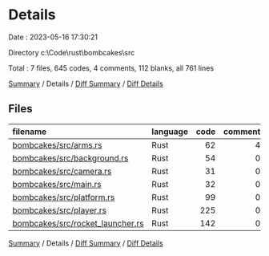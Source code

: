 # Details

Date : 2023-05-16 17:30:21

Directory c:\\Code\\rust\\bombcakes\\src

Total : 7 files,  645 codes, 4 comments, 112 blanks, all 761 lines

[Summary](results.md) / Details / [Diff Summary](diff.md) / [Diff Details](diff-details.md)

## Files
| filename | language | code | comment | blank | total |
| :--- | :--- | ---: | ---: | ---: | ---: |
| [bombcakes/src/arms.rs](/bombcakes/src/arms.rs) | Rust | 62 | 4 | 14 | 80 |
| [bombcakes/src/background.rs](/bombcakes/src/background.rs) | Rust | 54 | 0 | 12 | 66 |
| [bombcakes/src/camera.rs](/bombcakes/src/camera.rs) | Rust | 31 | 0 | 8 | 39 |
| [bombcakes/src/main.rs](/bombcakes/src/main.rs) | Rust | 32 | 0 | 5 | 37 |
| [bombcakes/src/platform.rs](/bombcakes/src/platform.rs) | Rust | 99 | 0 | 17 | 116 |
| [bombcakes/src/player.rs](/bombcakes/src/player.rs) | Rust | 225 | 0 | 33 | 258 |
| [bombcakes/src/rocket_launcher.rs](/bombcakes/src/rocket_launcher.rs) | Rust | 142 | 0 | 23 | 165 |

[Summary](results.md) / Details / [Diff Summary](diff.md) / [Diff Details](diff-details.md)